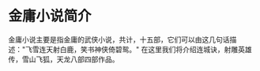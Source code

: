 # 金庸小说简介

  金庸小说主要是指金庸的武侠小说，共计，十五部，它们可以由这几句话描述："飞雪连天射白鹿，笑书神侠倚碧鸳。"
  在这里我们将介绍连城诀，射雕英雄传，雪山飞狐，天龙八部四部作品。
